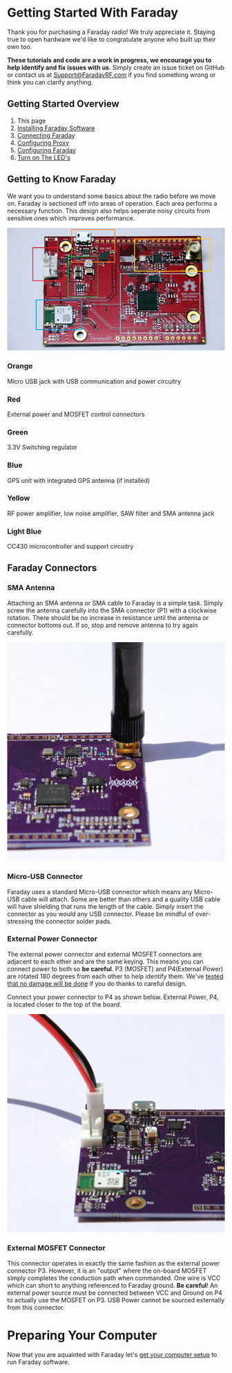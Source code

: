 
# Getting Started With Faraday

Thank you for purchasing a Faraday radio! We truly appreciate it. Staying true to open hardware we'd like to congratulate anyone who built up their own too.

**These tutorials and code are a work in progress, we encourage you to help identify and fix issues with us**. Simply create an issue ticket on GitHub or contact us at Support@FaradayRF.com if you find something wrong or think you can clarify anything.

## Getting Started Overview
 1. This page
 2. [Installing Faraday Software](installing-software.md)
 3. [Connecting Faraday](connecting-hardware.md)
 4. [Configuring Proxy](configuring-proxy.md)
 5. [Configuring Faraday](configuring-faraday.md)
 6. [Turn on The LED's](hello-world.md)

## Getting to Know Faraday
We want you to understand some basics about the radio before we move on. Faraday is sectioned off into areas of operation. Each area performs a necessary function. This design also helps seperate noisy circuits from sensitive ones which improves performance.

![Faraday Overview](images/Faraday_Overview_D1_Boxed_1000px.jpg)

### Orange
Micro USB jack with USB communication and power circuitry

### Red
External power and MOSFET control connectors

### Green
3.3V Switching regulator

### Blue
GPS unit with integrated GPS antenna (if installed)

### Yellow
RF power amplifier, low noise amplifier, SAW filter and SMA antenna jack

### Light Blue
CC430 microcontroller and support circuitry

## Faraday Connectors

### SMA Antenna
Attaching an SMA antenna or SMA cable to Faraday is a simple task. Simply screw the antenna carefully into the SMA connector (P1) with a clockwise rotation. There should be no increase in resistance until the antenna or connector bottoms out. If so, stop and remove antenna to try again carefully.

![SMA Antenna Connector](images/FaradayRevBANT_1500w_LowRes.jpg)

### Micro-USB Connector
Faraday uses a standard Micro-USB connector which means any Micro-USB cable will attach. Some are better than others and a quality USB cable will have shielding that runs the length of the cable. Simply insert the connector as you would any USB connector. Please be mindful of over-stressing the connector solder pads.

<Insert Image>

### External Power Connector
The external power connector and external MOSFET connectors are adjacent to each other and are the same keying. This means you can connect power to both so **be careful**. P3 (MOSFET) and P4(External Power) are rotated 180 degrees from each other to help identify them.  We've [tested that no damage will be done](https://github.com/FaradayRF/FaradayRF-Hardware/issues/49) if you do thanks to careful design.

Connect your power connector to P4 as shown below. External Power, P4, is located closer to the top of the board.

![Faraday External Power Connector](images/FaradayRevBVCC_1500w_LowRes.jpg)

### External MOSFET Connector
This connector operates in exactly the same fashion as the external power connector P3. However, it is an "output" where the on-board MOSFET simply completes the conduction path when commanded. One wire is VCC which can short to anything referenced to Faraday ground. **Be careful**! An external power source must be connected between VCC and Ground on P4 to actually use the MOSFET on P3. USB Power cannot be sourced externally from this connector.

# Preparing Your Computer
Now that you are aquainted with Faraday let's [get your computer setup](installing-software.md) to run Faraday software.

